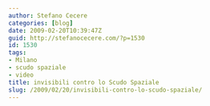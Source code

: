 ```yaml
---
author: Stefano Cecere
categories: [blog]
date: 2009-02-20T10:39:47Z
guid: http://stefanocecere.com/?p=1530
id: 1530
tags:
- Milano
- scudo spaziale
- video
title: invisibili contro lo Scudo Spaziale
slug: /2009/02/20/invisibili-contro-lo-scudo-spaziale/
---
```


